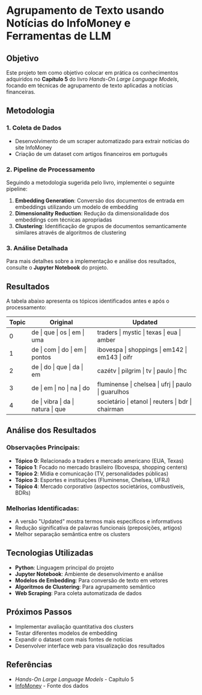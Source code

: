 # Agrupamento de Texto usando Notícias do InfoMoney e Ferramentas de LLM

## Objetivo

Este projeto tem como objetivo colocar em prática os conhecimentos adquiridos no **Capítulo 5** do livro *Hands-On Large Language Models*, focando em técnicas de agrupamento de texto aplicadas a notícias financeiras.

## Metodologia

### 1. Coleta de Dados
- Desenvolvimento de um scraper automatizado para extrair notícias do site InfoMoney
- Criação de um dataset com artigos financeiros em português

### 2. Pipeline de Processamento
Seguindo a metodologia sugerida pelo livro, implementei o seguinte pipeline:

1. **Embedding Generation**: Conversão dos documentos de entrada em embeddings utilizando um modelo de embedding
2. **Dimensionality Reduction**: Redução da dimensionalidade dos embeddings com técnicas apropriadas
3. **Clustering**: Identificação de grupos de documentos semanticamente similares através de algoritmos de clustering

### 3. Análise Detalhada
Para mais detalhes sobre a implementação e análise dos resultados, consulte o **Jupyter Notebook** do projeto.

## Resultados

A tabela abaixo apresenta os tópicos identificados antes e após o processamento:

| Topic | Original | Updated |
|-------|----------|---------|
| 0 | de \| que \| os \| em \| uma | traders \| mystic \| texas \| eua \| amber |
| 1 | de \| com \| do \| em \| pontos | ibovespa \| shoppings \| em142 \| em143 \| oifr |
| 2 | de \| do \| que \| da \| em | cazétv \| pilgrim \| tv \| paulo \| fhc |
| 3 | de \| em \| no \| na \| do | fluminense \| chelsea \| ufrj \| paulo \| guarulhos |
| 4 | de \| vibra \| da \| natura \| que | societário \| etanol \| reuters \| bdr \| chairman |

## Análise dos Resultados

### Observações Principais:
- **Tópico 0**: Relacionado a traders e mercado americano (EUA, Texas)
- **Tópico 1**: Focado no mercado brasileiro (Ibovespa, shopping centers)
- **Tópico 2**: Mídia e comunicação (TV, personalidades públicas)
- **Tópico 3**: Esportes e instituições (Fluminense, Chelsea, UFRJ)
- **Tópico 4**: Mercado corporativo (aspectos societários, combustíveis, BDRs)

### Melhorias Identificadas:
- A versão "Updated" mostra termos mais específicos e informativos
- Redução significativa de palavras funcionais (preposições, artigos)
- Melhor separação semântica entre os clusters

## Tecnologias Utilizadas

- **Python**: Linguagem principal do projeto
- **Jupyter Notebook**: Ambiente de desenvolvimento e análise
- **Modelos de Embedding**: Para conversão de texto em vetores
- **Algoritmos de Clustering**: Para agrupamento semântico
- **Web Scraping**: Para coleta automatizada de dados

## Próximos Passos

- Implementar avaliação quantitativa dos clusters
- Testar diferentes modelos de embedding
- Expandir o dataset com mais fontes de notícias
- Desenvolver interface web para visualização dos resultados

## Referências

- *Hands-On Large Language Models* - Capítulo 5
- [InfoMoney](https://www.infomoney.com.br/) - Fonte dos dados

